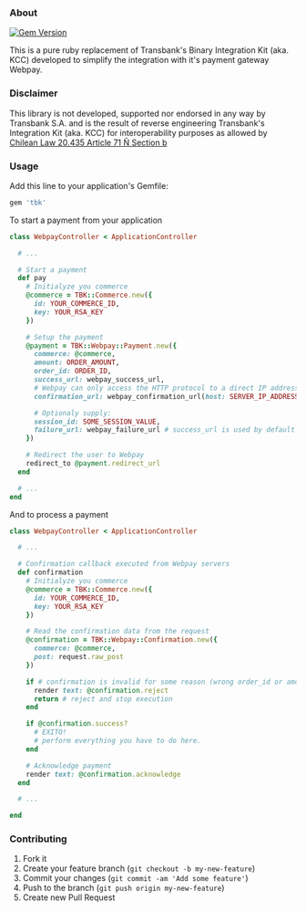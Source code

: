 ### About
[![Gem Version](https://badge.fury.io/rb/tbk.png)](http://badge.fury.io/rb/tbk)

This is a pure ruby replacement of Transbank's Binary Integration Kit (aka. KCC)
developed to simplify the integration with it's payment gateway Webpay.


### Disclaimer

This library is not developed, supported nor endorsed in any way by Transbank S.A.
and is the result of reverse engineering Transbank's Integration Kit (aka. KCC)
for interoperability purposes as allowed by
[Chilean Law 20.435 Article 71 Ñ Section b](http://www.leychile.cl/Navegar?idNorma=1012827)

### Usage

Add this line to your application's Gemfile:

```ruby
gem 'tbk'
```

To start a payment from your application

```ruby
class WebpayController < ApplicationController

  # ...

  # Start a payment
  def pay
    # Initialyze you commerce
    @commerce = TBK::Commerce.new({
      id: YOUR_COMMERCE_ID,
      key: YOUR_RSA_KEY
    })

    # Setup the payment
    @payment = TBK::Webpay::Payment.new({
      commerce: @commerce,
      amount: ORDER_AMOUNT,
      order_id: ORDER_ID,
      success_url: webpay_success_url,
      # Webpay can only access the HTTP protocol to a direct IP address (keep that in mind)
      confirmation_url: webpay_confirmation_url(host: SERVER_IP_ADDRESS, protocol: 'http'),

      # Optionaly supply:
      session_id: SOME_SESSION_VALUE,
      failure_url: webpay_failure_url # success_url is used by default
    })

    # Redirect the user to Webpay
    redirect_to @payment.redirect_url
  end

  # ...
end
```

And to process a payment

```ruby
class WebpayController < ApplicationController

  # ...

  # Confirmation callback executed from Webpay servers
  def confirmation
    # Initialyze you commerce
    @commerce = TBK::Commerce.new({
      id: YOUR_COMMERCE_ID,
      key: YOUR_RSA_KEY
    })

    # Read the confirmation data from the request
    @confirmation = TBK::Webpay::Confirmation.new({
      commerce: @commerce,
      post: request.raw_post
    })

    if # confirmation is invalid for some reason (wrong order_id or amount, double payment, etc...)
      render text: @confirmation.reject
      return # reject and stop execution
    end

    if @confirmation.success?
      # EXITO!
      # perform everything you have to do here.
    end

    # Acknowledge payment
    render text: @confirmation.acknowledge
  end

  # ...

end
```

### Contributing

1. Fork it
2. Create your feature branch (`git checkout -b my-new-feature`)
3. Commit your changes (`git commit -am 'Add some feature'`)
4. Push to the branch (`git push origin my-new-feature`)
5. Create new Pull Request
